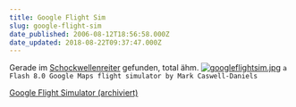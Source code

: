 ```yaml
---
title: Google Flight Sim
slug: google-flight-sim
date_published: 2006-08-12T18:56:58.000Z
date_updated: 2018-08-22T09:37:47.000Z
---
```


Gerade im [Schockwellenreiter](http://www.schockwellenreiter.de/2006/08/11.html#derHimmelberBerlin) gefunden, total ähm.
[![googleflightsim.jpg](//picdump.thafaker.de/2006/08/googleflightsim.jpg)](http://picdump.thafaker.de/2006/08/googleflightsim.jpg)
`a Flash 8.0 Google Maps flight simulator by Mark Caswell-Daniels`

[Google Flight Simulator (archiviert)](http://web.archive.org/web/20060811160812/http://195.90.120.51:80/games/goggles.html)
